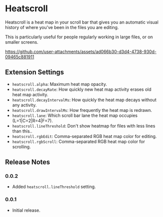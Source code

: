 # Heatscroll

Heatscroll is a heat map in your scroll bar that gives you an automatic visual history of where you've been in the files you are editing.

This is particularly useful for people regularly working in large files, or on smaller screens.

https://github.com/user-attachments/assets/ad066b30-d3d4-4738-930d-09465c881911

## Extension Settings

* `heatscroll.alpha`: Maximum heat map opacity.
* `heatscroll.decayRate`: How quickly new heat map activity erases old heat map activity.
* `heatscroll.decayIntervalMs`: How quickly the heat map decays without any activity.
* `heatscroll.drawIntervalMs`: How frequently the heat map is redrawn.
* `heatscroll.lane`: Which scroll bar lane the heat map occupies (L=1|C=2|R=4|F=7).
* `heatscroll.lineThreshold`: Don't show heatmap for files with less lines than this..
* `heatscroll.rgbEdit`: Comma-separated RGB heat map color for editing.
* `heatscroll.rgbScroll`: Comma-separated RGB heat map color for scrolling.

## Release Notes

### 0.0.2

- Added `heatscroll.lineThreshold` setting.

### 0.0.1

- Initial release.
